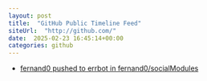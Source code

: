 ```yaml
---
layout: post
title:  "GitHub Public Timeline Feed"
siteUrl:  "http://github.com/"
date:  2025-02-23 16:45:14+00:00
categories: github
---
```

*  [fernand0 pushed to errbot in fernand0/socialModules](https://github.com/fernand0/socialModules/compare/e7ceb0374b...7f1f87e701)
